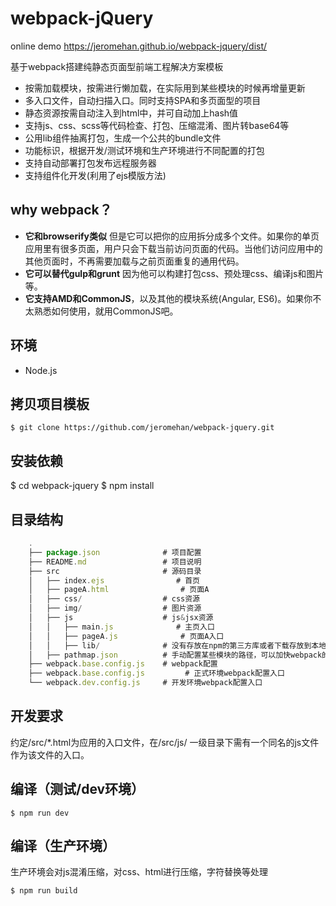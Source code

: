 # webpack-jQuery #

online demo https://jeromehan.github.io/webpack-jquery/dist/

基于webpack搭建纯静态页面型前端工程解决方案模板
- 按需加载模块，按需进行懒加载，在实际用到某些模块的时候再增量更新
- 多入口文件，自动扫描入口。同时支持SPA和多页面型的项目
- 静态资源按需自动注入到html中，并可自动加上hash值
- 支持js、css、scss等代码检查、打包、压缩混淆、图片转base64等
- 公用lib组件抽离打包，生成一个公共的bundle文件
- 功能标识，根据开发/测试环境和生产环境进行不同配置的打包
- 支持自动部署打包发布远程服务器
- 支持组件化开发(利用了ejs模版方法)

## why webpack？ ##
- **它和browserify类似** 但是它可以把你的应用拆分成多个文件。如果你的单页应用里有很多页面，用户只会下载当前访问页面的代码。当他们访问应用中的其他页面时，不再需要加载与之前页面重复的通用代码。
- **它可以替代gulp和grunt** 因为他可以构建打包css、预处理css、编译js和图片等。
- **它支持AMD和CommonJS**，以及其他的模块系统(Angular, ES6)。如果你不太熟悉如何使用，就用CommonJS吧。
## 环境 ##

- Node.js

## 拷贝项目模板 ##

    $ git clone https://github.com/jeromehan/webpack-jquery.git

## 安装依赖 ##

  $ cd webpack-jquery
	$ npm install

## 目录结构 ##

``` js
    .
    ├── package.json              # 项目配置
    ├── README.md                 # 项目说明
    ├── src                       # 源码目录
    │   ├── index.ejs                # 首页
    │   ├── pageA.html                # 页面A
    │   ├── css/                  # css资源
    │   ├── img/                  # 图片资源
    │   ├── js                    # js&jsx资源
    │   │   ├── main.js              # 主页入口
    │   │   ├── pageA.js              # 页面A入口
    │   │   ├── lib/              # 没有存放在npm的第三方库或者下载存放到本地的基础库，如jQuery、Zepto、React等
    │   ├── pathmap.json          # 手动配置某些模块的路径，可以加快webpack的编译速度
    ├── webpack.base.config.js    # webpack配置
    ├── webpack.base.config.js         # 正式环境webpack配置入口
    └── webpack.dev.config.js     # 开发环境webpack配置入口
```

## 开发要求 ##

约定/src/*.html为应用的入口文件，在/src/js/ 一级目录下需有一个同名的js文件作为该文件的入口。

## 编译（测试/dev环境） ##

    $ npm run dev

## 编译（生产环境） ##

生产环境会对js混淆压缩，对css、html进行压缩，字符替换等处理

    $ npm run build
